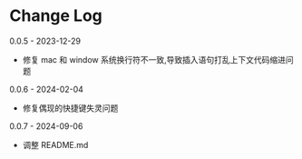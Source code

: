 # Change Log

0.0.5 - 2023-12-29

- 修复 mac 和 window 系统换行符不一致,导致插入语句打乱上下文代码缩进问题

0.0.6 - 2024-02-04

- 修复偶现的快捷键失灵问题

0.0.7 - 2024-09-06

- 调整 README.md
